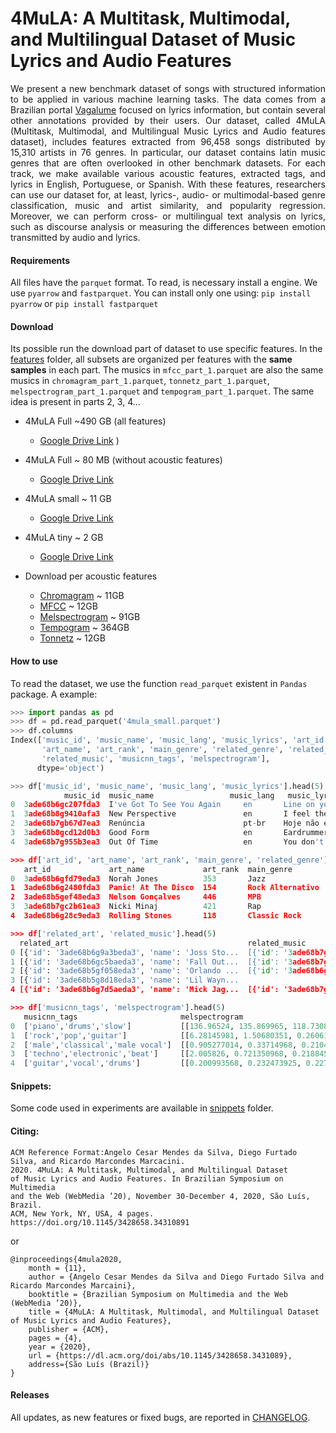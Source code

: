 # 4MuLA: A Multitask, Multimodal, and Multilingual Dataset of Music Lyrics and Audio Features

<div style="text-align: justify"> 
We present a new benchmark dataset of songs with structured information to be applied in various machine learning tasks. 
The data comes from a Brazilian portal <a href="http://api.vagalume.com.br/docs/">Vagalume</a> focused on lyrics information, but contain several other annotations provided by their users.  
Our dataset, called 4MuLA (Multitask, Multimodal, and Multilingual Music Lyrics and Audio features dataset), includes features extracted from 96,458 songs distributed by 15,310 artists in 76 genres. 
In particular, our dataset contains latin music genres that are often overlooked in other benchmark datasets. 
For each track, we make available various acoustic features, extracted tags, and lyrics in English, Portuguese, or Spanish. 
With these features, researchers can use our dataset for, at least, lyrics-, audio- or multimodal-based genre classification, music and artist similarity, and popularity regression. 
Moreover, we can perform cross- or multilingual text analysis on lyrics, such as discourse analysis or measuring the differences between emotion transmitted by audio and lyrics. 
</div>


#### Requirements
All files have the `parquet` format. To read, is necessary install a engine. 
We use `pyarrow` and `fastparquet`. You can install only one using:
```pip install pyarrow``` or ```pip install fastparquet``` 

#### Download 
Its possible run the download part of dataset to use specific features. 
In the [features](features) folder, all subsets are organized per features with the **same samples** in each part.
The musics in `mfcc_part_1.parquet` are also the same musics in `chromagram_part_1.parquet`, `tonnetz_part_1.parquet`, `melspectrogram_part_1.parquet` and `tempogram_part_1.parquet`. 
The same idea is present in parts 2, 3, 4...
 
- 4MuLA Full ~490 GB (all features)
    - [Google Drive Link](https://drive.google.com/drive/folders/11PdCvT-tgOpgefg8F_VCCBMjzuYgERXe?usp=sharing)
)    

- 4MuLA Full ~ 80 MB (without acoustic features)
    - [Google Drive Link](https://drive.google.com/file/d/1FqkdsCn4J2MbGLCTNiwSyzanQs2EsQaj/view?usp=sharing)

- 4MuLA small ~ 11 GB
    - [Google Drive Link](https://drive.google.com/drive/folders/14q9cCOyQlxQg-UJZQezLebEONvfiFXDe?usp=sharing)
      
- 4MuLA tiny ~ 2 GB
    - [Google Drive Link](https://drive.google.com/drive/folders/1Wv9ETxEJCbPDMZv4y1-AP0e-EBoGke8F?usp=sharing)
   

- Download per acoustic features
    - [Chromagram](features/chromagram.md) ~ 11GB
    - [MFCC](features/mfcc.md) ~ 12GB
    - [Melspectrogram](features/melspectrogram.md) ~ 91GB
    - [Tempogram](features/tempogram.md) ~ 364GB
    - [Tonnetz](features/tonnetz.md) ~ 12GB


#### How to use
To read the dataset, we use the function `read_parquet` existent in `Pandas` package. A example:

```python
>>> import pandas as pd
>>> df = pd.read_parquet('4mula_small.parquet')
>>> df.columns
Index(['music_id', 'music_name', 'music_lang', 'music_lyrics', 'art_id',
       'art_name', 'art_rank', 'main_genre', 'related_genre', 'related_art',
       'related_music', 'musicnn_tags', 'melspectrogram'],
      dtype='object')

>>> df['music_id', 'music_name', 'music_lang', 'music_lyrics'].head(5)
            music_id  music_name	             music_lang   music_lyrics
0  3ade68b6gc207fda3  I've Got To See You Again     en       Line on your face don't bother me\nDown ...
1  3ade68b8g9410afa3  New Perspective               en       I feel the salty waves come in\nI feel  ...
2  3ade68b7gb67d7ea3  Renúncia                      pt-br    Hoje não existe nada mais entre nós  ...
3  3ade68b8gcd12d0b3  Good Form                     en       Eardrummers\nUh, uh, huh, uh, huh\nUh,  ...
4  3ade68b7g955b3ea3  Out Of Time                   en       You don't know what's going on\nYou've ...

>>> df['art_id', 'art_name', 'art_rank', 'main_genre', 'related_genre'].head(5)
   art_id             art_name             art_rank  main_genre        related_genre
0  3ade68b6gfd79eda3  Norah Jones          353       Jazz              ['Jazz', 'Blues', 'Soul Music', 'Country', 'Ro...
1  3ade68b6g2480fda3  Panic! At The Disco  154       Rock Alternativo  ['Rock Alternativo', 'Pop/Punk', 'Pop/Rock', '...
2  3ade68b5gef48eda3  Nelson Gonçalves     446       MPB               ['MPB', 'Velha Guarda', 'Romântico', 'Samba', ...
3  3ade68b7gc2b61ea3  Nicki Minaj          421       Rap               ['Rap', 'Pop', 'Hip Hop', 'R&B', 'Dance', 'Ele...
4  3ade68b6g28c9eda3  Rolling Stones       118       Classic Rock      ['Classic Rock', 'Rock', 'Blues', 'R&B', 'Hard...

>>> df['related_art', 'related_music'].head(5)
  related_art                                        related_music
0 [{'id': '3ade68b6g9a3beda3', 'name': 'Joss Sto...  [{'id': '3ade68b7gdddfcea3', 'name': 'Ten Phan...
1 [{'id': '3ade68b6gc5baeda3', 'name': 'Fall Out...  [{'id': '3ade68b7gc6144ea3', 'name': 'Wake Me ...
2 [{'id': '3ade68b5gf058eda3', 'name': 'Orlando ...  [{'id': '3ade68b6gbab1fda3', 'name': 'As Rosas...
3 [{'id': '3ade68b5g8d18eda3', 'name': 'Lil Wayn...                                                 []
4 [{'id': '3ade68b6g7d5aeda3', 'name': 'Mick Jag...  [{'id': '3ade68b7g9ae20ea3', 'name': 'Run Of T...

>>> df['musicnn_tags', 'melspectrogram'].head(5)
   musicnn_tags                       melspectrogram
0  ['piano','drums','slow']           [[136.96524, 135.869965, 118.730804, 133.62802...
1  ['rock','pop','guitar']            [[6.28145981, 1.50680351, 0.260610491, 0.17753...
2  ['male','classical','male vocal']  [[0.905277014, 0.33714968, 0.210445538, 0.1545...
3  ['techno','electronic','beat']     [[2.005826, 0.721350968, 0.2188458, 0.23778049...
4  ['guitar','vocal','drums']         [[0.200993568, 0.232473925, 0.227112547, 0.139...

```


#### Snippets:

Some code used in experiments are available in [snippets](snippets) folder.

#### Citing:

```
ACM Reference Format:Angelo Cesar Mendes da Silva, Diego Furtado Silva, and Ricardo Marcondes Marcacini.
2020. 4MuLA: A Multitask, Multimodal, and Multilingual Dataset 
of Music Lyrics and Audio Features. In Brazilian Symposium on Multimedia 
and the Web (WebMedia ’20), November 30-December 4, 2020, São Luís, Brazil. 
ACM, New York, NY, USA, 4 pages. https://doi.org/10.1145/3428658.34310891

```
or 
```
@inproceedings{4mula2020,
    month = {11},
    author = {Angelo Cesar Mendes da Silva and Diego Furtado Silva and Ricardo Marcondes Marcaini},
    booktitle = {Brazilian Symposium on Multimedia and the Web (WebMedia ’20)},
    title = {4MuLA: A Multitask, Multimodal, and Multilingual Dataset of Music Lyrics and Audio Features},
    publisher = {ACM},
    pages = {4},
    year = {2020},
    url = {https://dl.acm.org/doi/abs/10.1145/3428658.3431089},
    address={São Luís (Brazil)}
}
```

#### Releases

All updates, as new features or fixed bugs, are reported in [CHANGELOG](Changelog.md). 
 
